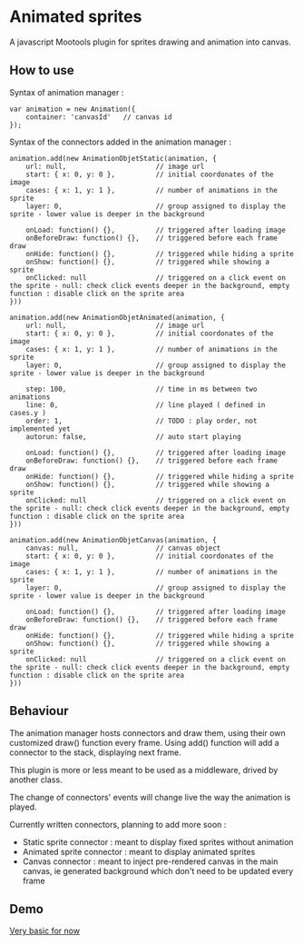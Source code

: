 Animated sprites
===========

A javascript Mootools plugin for sprites drawing and animation into canvas.


How to use
----------

Syntax of animation manager :

    var animation = new Animation({
        container: 'canvasId'   // canvas id
    });


Syntax of the connectors added in the animation manager :

    animation.add(new AnimationObjetStatic(animation, {
        url: null,                      // image url
        start: { x: 0, y: 0 },          // initial coordonates of the image
        cases: { x: 1, y: 1 },          // number of animations in the sprite
        layer: 0,                       // group assigned to display the sprite - lower value is deeper in the background

        onLoad: function() {},          // triggered after loading image
        onBeforeDraw: function() {},    // triggered before each frame draw
        onHide: function() {},          // triggered while hiding a sprite
        onShow: function() {},          // triggered while showing a sprite
        onClicked: null                 // triggered on a click event on the sprite - null: check click events deeper in the background, empty function : disable click on the sprite area
    }))

    animation.add(new AnimationObjetAnimated(animation, {
        url: null,                      // image url
        start: { x: 0, y: 0 },          // initial coordonates of the image
        cases: { x: 1, y: 1 },          // number of animations in the sprite
        layer: 0,                       // group assigned to display the sprite - lower value is deeper in the background

        step: 100,                      // time in ms between two animations
        line: 0,                        // line played ( defined in cases.y )
        order: 1,                       // TODO : play order, not implemented yet
        autorun: false,                 // auto start playing

        onLoad: function() {},          // triggered after loading image
        onBeforeDraw: function() {},    // triggered before each frame draw
        onHide: function() {},          // triggered while hiding a sprite
        onShow: function() {},          // triggered while showing a sprite
        onClicked: null                 // triggered on a click event on the sprite - null: check click events deeper in the background, empty function : disable click on the sprite area
    }))

    animation.add(new AnimationObjetCanvas(animation, {
        canvas: null,                   // canvas object
        start: { x: 0, y: 0 },          // initial coordonates of the image
        cases: { x: 1, y: 1 },          // number of animations in the sprite
        layer: 0,                       // group assigned to display the sprite - lower value is deeper in the background

        onLoad: function() {},          // triggered after loading image
        onBeforeDraw: function() {},    // triggered before each frame draw
        onHide: function() {},          // triggered while hiding a sprite
        onShow: function() {},          // triggered while showing a sprite
        onClicked: null                 // triggered on a click event on the sprite - null: check click events deeper in the background, empty function : disable click on the sprite area
    }))


Behaviour
----------

The animation manager hosts connectors and draw them, using their own customized draw() function every frame.
Using add() function will add a connector to the stack, displaying next frame.

This plugin is more or less meant to be used as a middleware, drived by another class.

The change of connectors' events will change live the way the animation is played.

Currently written connectors, planning to add more soon :

 - Static sprite connector : meant to display fixed sprites without animation
 - Animated sprite connector : meant to display animated sprites
 - Canvas connector : meant to inject pre-rendered canvas in the main canvas, ie generated background which don't need to be updated every frame


Demo
----------

[Very basic for now](http://oliv.hazlab.fr/otranim)